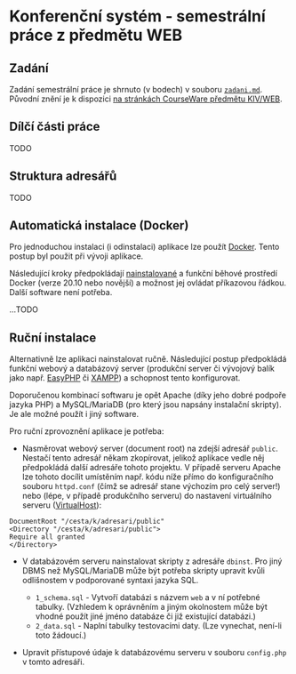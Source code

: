 # Konferenční systém - semestrální práce z předmětu WEB
## Zadání
Zadání semestrální práce je shrnuto (v bodech)
v souboru [`zadani.md`](zadani.md). Původní znění je k dispozici 
[na stránkách CourseWare předmětu KIV/WEB](https://courseware.zcu.cz/portal/studium/courseware/kiv/web/samostatna-prace/index.html).

## Dílčí části práce
TODO

## Struktura adresářů
TODO

## Automatická instalace (Docker)
Pro jednoduchou instalaci (i odinstalaci)
aplikace lze použít [Docker](https://www.docker.com/).
Tento postup byl použit při vývoji aplikace.

Následující kroky předpokládají
[nainstalované](https://docs.docker.com/engine/install/)
a funkční běhové prostředí Docker (verze 20.10 nebo novější)
a možnost jej ovládat příkazovou řádkou. Další software není potřeba.

...TODO

## Ruční instalace
Alternativně lze aplikaci nainstalovat ručně.
Následující postup předpokládá
funkční webový a databázový server (produkční server či
vývojový balík jako např. [EasyPHP](https://www.easyphp.org/)
či [XAMPP](https://www.apachefriends.org/))
a schopnost tento konfigurovat.

Doporučenou kombinací softwaru je opět Apache (díky jeho dobré podpoře jazyka
PHP) a MySQL/MariaDB (pro který jsou napsány instalační skripty).
Je ale možné použít i jiný software.

Pro ruční zprovoznění aplikace je potřeba:
* Nasměrovat webový server (document root) na zdejší adresář `public`.
Nestačí tento adresář někam zkopírovat, jelikož aplikace vedle něj předpokládá
další adresáře tohoto projektu.
V případě serveru Apache lze tohoto docílit umístěním např. kódu níže
přímo do konfiguračního souboru `httpd.conf`
(čímž se adresář stane výchozím pro celý server!)
nebo (lépe, v případě produkčního serveru) do nastavení virtuálního serveru
([VirtualHost](https://httpd.apache.org/docs/2.4/vhosts/)):
```
DocumentRoot "/cesta/k/adresari/public"
<Directory "/cesta/k/adresari/public">
Require all granted
</Directory>
```

* V databázovém serveru nainstalovat skripty z adresáře `dbinst`.
Pro jiný DBMS než MySQL/MariaDB může být potřeba skripty upravit
kvůli odlišnostem v podporované syntaxi jazyka SQL.
  * `1_schema.sql` - Vytvoří databázi s názvem `web` a v ní potřebné tabulky.
     (Vzhledem k oprávněním a jiným okolnostem může být vhodné
     použít jiné jméno databáze či již existující databázi.)
  * `2_data.sql` - Naplní tabulky testovacími daty.
  (Lze vynechat, není-li toto žádoucí.)
  


* Upravit přístupové údaje k databázovému serveru v souboru `config.php`
v tomto adresáři.
